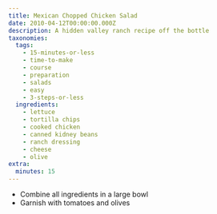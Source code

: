 ```yaml
---
title: Mexican Chopped Chicken Salad
date: 2010-04-12T00:00:00.000Z
description: A hidden valley ranch recipe off the bottle
taxonomies:
  tags:
    - 15-minutes-or-less
    - time-to-make
    - course
    - preparation
    - salads
    - easy
    - 3-steps-or-less
  ingredients:
    - lettuce
    - tortilla chips
    - cooked chicken
    - canned kidney beans
    - ranch dressing
    - cheese
    - olive
extra:
  minutes: 15
---
```

 - Combine all ingredients in a large bowl
 - Garnish with tomatoes and olives
